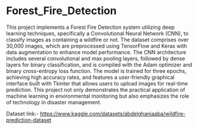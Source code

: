 # Forest_Fire_Detection
This project implements a Forest Fire Detection system utilizing deep learning techniques, specifically a Convolutional Neural Network (CNN), to classify images as containing a wildfire or not. The dataset comprises over 30,000 images, which are preprocessed using TensorFlow and Keras with data augmentation to enhance model performance. The CNN architecture includes several convolutional and max pooling layers, followed by dense layers for binary classification, and is compiled with the Adam optimizer and binary cross-entropy loss function. The model is trained for three epochs, achieving high accuracy rates, and features a user-friendly graphical interface built with Tkinter that allows users to upload images for real-time prediction. This project not only demonstrates the practical application of machine learning in environmental monitoring but also emphasizes the role of technology in disaster management.

Dataset link:- https://www.kaggle.com/datasets/abdelghaniaaba/wildfire-prediction-dataset
